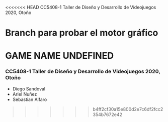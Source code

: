 <<<<<<< HEAD
CC5408-1 Taller de Diseño y Desarrollo de Videojuegos 2020, Otoño


Branch para probar el motor gráfico
=======
# GAME NAME UNDEFINED
### CC5408-1 Taller de Diseño y Desarrollo de Videojuegos 2020, Otoño
  - Diego Sandoval 
  - Ariel Nuñez 
  - Sebastian Alfaro
>>>>>>> b4ff2cf30a15e800d2e7c6df2fcc2354b7672e42
